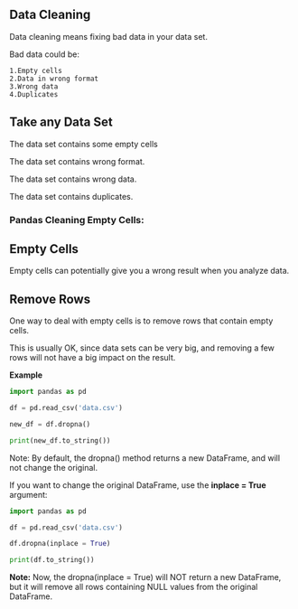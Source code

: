 ## Data Cleaning
Data cleaning means fixing bad data in your data set.

Bad data could be:
```
1.Empty cells
2.Data in wrong format
3.Wrong data
4.Duplicates
```

## Take any Data Set

The data set contains some empty cells 

The data set contains wrong format. 

The data set contains wrong data.

The data set contains duplicates.

### Pandas Cleaning Empty Cells:
## Empty Cells
Empty cells can potentially give you a wrong result when you analyze data.

## Remove Rows
One way to deal with empty cells is to remove rows that contain empty cells.

This is usually OK, since data sets can be very big, and removing a few rows will not have a big impact on the result.

**Example**
``` python
import pandas as pd

df = pd.read_csv('data.csv')

new_df = df.dropna()

print(new_df.to_string())

```
Note: By default, the dropna() method returns a new DataFrame, and will not change the original.

If you want to change the original DataFrame, use the **inplace = True** argument:

```python
import pandas as pd

df = pd.read_csv('data.csv')

df.dropna(inplace = True)

print(df.to_string())
```

**Note:** Now, the dropna(inplace = True) will NOT return a new DataFrame, but it will remove all rows containing NULL values from the original DataFrame.




